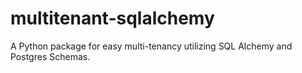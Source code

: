 # multitenant-sqlalchemy
A Python package for easy multi-tenancy utilizing SQL Alchemy and Postgres Schemas.

